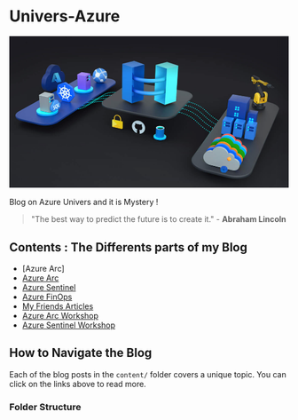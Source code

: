 # Univers-Azure
![](https://github.com/Sdeloison/Univers-Azure/blob/main/assets/2023/12/arc.png?w=987)

Blog on Azure Univers and it is Mystery !

> "The best way to predict the future is to create it." - **Abraham Lincoln**

## Contents : The Differents parts of my Blog

- [Azure Arc]
- [Azure Arc](Univers-Azure/blob/main/Azure-Arc/introduction.md#introduction)
- [Azure Sentinel](Azure-Sentinel/introduction.md#introduction)
- [Azure FinOps](Azure-Sentinel/introduction.md#introduction)  
- [My Friends Articles](Azure-Sentinel/introduction.md#introduction)
- [Azure Arc Workshop](content/blog_post_2.md#introduction)
- [Azure Sentinel Workshop](content/blog_post_3.md#introduction)

## How to Navigate the Blog

Each of the blog posts in the `content/` folder covers a unique topic. You can click on the links above to read more.

### Folder Structure
